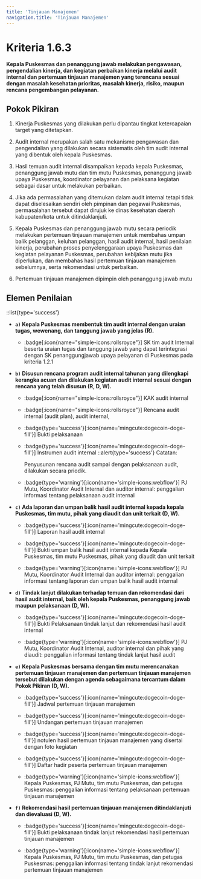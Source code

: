 ```yaml
---
title: 'Tinjauan Manajemen'
navigation.title: 'Tinjauan Manajemen'
---
```


# Kriteria 1.6.3 
**Kepala Puskesmas dan penanggung jawab melakukan pengawasan, pengendalian kinerja, dan kegiatan perbaikan kinerja melalui audit internal dan pertemuan tinjauan manajemen yang terencana sesuai dengan masalah kesehatan prioritas, masalah kinerja, risiko, maupun rencana pengembangan pelayanan.** 

## Pokok Pikiran 

1. Kinerja Puskesmas yang dilakukan perlu dipantau tingkat ketercapaian target yang ditetapkan. 

2. Audit internal merupakan salah satu mekanisme pengawasan dan pengendalian yang dilakukan secara sistematis oleh tim audit internal yang dibentuk oleh kepala Puskesmas. 

3. Hasil temuan audit internal disampaikan kepada kepala Puskesmas, penanggung jawab mutu dan tim mutu Puskesmas, penanggung jawab upaya Puskesmas, koordinator pelayanan dan pelaksana kegiatan sebagai dasar untuk melakukan perbaikan. 

4. Jika ada permasalahan yang ditemukan dalam audit internal tetapi tidak dapat diselesaikan sendiri oleh pimpinan dan pegawai Puskesmas, permasalahan tersebut dapat dirujuk ke dinas kesehatan daerah kabupaten/kota untuk ditindaklanjuti. 

5. Kepala Puskesmas dan penanggung jawab  mutu  secara periodik melakukan pertemuan tinjauan manajemen untuk membahas umpan balik pelanggan, keluhan pelanggan, hasil audit internal, hasil penilaian kinerja, perubahan proses penyelenggaraan upaya Puskesmas dan kegiatan pelayanan Puskesmas, perubahan kebijakan mutu jika diperlukan, dan membahas hasil pertemuan tinjauan manajemen sebelumnya, serta rekomendasi untuk perbaikan. 

6. Pertemuan tinjauan manajemen dipimpin oleh penanggung jawab mutu 

## Elemen Penilaian 
::list{type='success'}
- **`a)` Kepala Puskesmas membentuk tim audit internal dengan uraian tugas, wewenang, dan tanggung jawab yang jelas (R).**

    - :badge[:icon{name="simple-icons:rollsroyce"}] SK tim audit Internal beserta uraian tugas dan tanggung jawab yang dapat terintegrasi dengan SK penanggungjawab upaya pelayanan di Puskesmas pada kriteria 1.2.1 

- **`b)` Disusun rencana program audit internal tahunan yang dilengkapi kerangka acuan dan dilakukan kegiatan audit internal sesuai dengan rencana yang telah disusun (R, D, W).**

    - :badge[:icon{name="simple-icons:rollsroyce"}] KAK audit internal 

    - :badge[:icon{name="simple-icons:rollsroyce"}] Rencana audit internal (audit plan), audit internal,

    - :badge{type='success'}[:icon{name='mingcute:dogecoin-doge-fill'}] Bukti pelaksanaan 

    - :badge{type='success'}[:icon{name='mingcute:dogecoin-doge-fill'}] Instrumen audit internal 
      ::alert{type='success'}
        Catatan: 

        Penyusunan rencana audit sampai dengan pelaksanaan audit, dilakukan secara priodik.

    - :badge{type='warning'}[:icon{name='simple-icons:webflow'}] PJ Mutu, Koordinator Audit Internal dan auditor internal: penggalian informasi tentang pelaksanaan audit internal 
 
- **`c)` Ada laporan dan umpan balik hasil audit internal kepada kepala Puskesmas, tim mutu, pihak yang diaudit dan unit terkait (D, W).**

    - :badge{type='success'}[:icon{name='mingcute:dogecoin-doge-fill'}] Laporan hasil audit internal 

    - :badge{type='success'}[:icon{name='mingcute:dogecoin-doge-fill'}] Bukti umpan balik hasil audit internal kepada Kepala Puskesmas, tim mutu Puskesmas, pihak yang diaudit dan unit terkait 
    
    - :badge{type='warning'}[:icon{name='simple-icons:webflow'}] PJ Mutu, Koordinator Audit Internal dan auditor internal: penggalian informasi tentang laporan dan umpan balik hasil audit internal 

- **`d)` Tindak lanjut dilakukan terhadap temuan dan rekomendasi dari hasil audit internal, baik oleh kepala Puskesmas, penanggung jawab maupun pelaksanaan (D, W).**

    - :badge{type='success'}[:icon{name='mingcute:dogecoin-doge-fill'}] Bukti Pelaksanaan tindak lanjut dan rekomendasi hasil audit internal 

    - :badge{type='warning'}[:icon{name='simple-icons:webflow'}] PJ Mutu, Koordinator Audit Internal, auditor internal dan pihak yang diaudit: penggalian informasi tentang tindak lanjut hasil audit 

- **`e)` Kepala Puskesmas bersama dengan tim mutu merencanakan pertemuan tinjauan manajemen dan pertemuan tinjauan manajemen tersebut dilakukan dengan agenda sebagaimana tercantum dalam Pokok Pikiran (D, W).**

    - :badge{type='success'}[:icon{name='mingcute:dogecoin-doge-fill'}] Jadwal pertemuan tinjauan manajemen 

    - :badge{type='success'}[:icon{name='mingcute:dogecoin-doge-fill'}] Undangan pertemuan tinjauan manajemen 

    - :badge{type='success'}[:icon{name='mingcute:dogecoin-doge-fill'}] notulen hasil pertemuan tinjauan manajemen yang disertai dengan foto kegiatan

    - :badge{type='success'}[:icon{name='mingcute:dogecoin-doge-fill'}] Daftar hadir peserta pertemuan tinjauan manajemen

    - :badge{type='warning'}[:icon{name='simple-icons:webflow'}] Kepala Puskesmas, PJ Mutu, tim mutu Puskesmas, dan petugas Puskesmas: penggalian informasi tentang pelaksanaan pertemuan tinjauan manajemen  

- **`f)` Rekomendasi hasil pertemuan tinjauan manajemen ditindaklanjuti dan dievaluasi (D, W).**

    - :badge{type='success'}[:icon{name='mingcute:dogecoin-doge-fill'}] Bukti pelaksanaan tindak lanjut rekomendasi hasil pertemuan tinjauan manajemen 
     
    - :badge{type='warning'}[:icon{name='simple-icons:webflow'}] Kepala Puskesmas, PJ Mutu, tim mutu Puskesmas, dan petugas Puskesmas: penggalian informasi tentang tindak lanjut rekomendasi pertemuan tinjauan manajemen 


